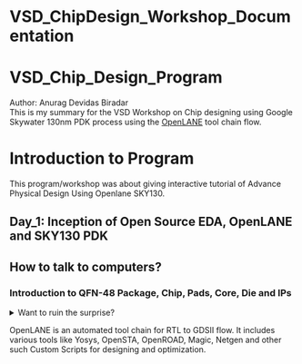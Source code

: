 # VSD_ChipDesign_Workshop_Documentation
<h1>VSD_Chip_Design_Program</h1>
Author: Anurag Devidas Biradar
<br>
This is my summary for the VSD Workshop on Chip designing using Google Skywater 130nm PDK process using the <a href="https://github.com/efabless/openlane2">OpenLANE</a> tool chain flow.
<h1>Introduction to Program</h1>
This program/workshop was about giving interactive tutorial of Advance Physical Design Using Openlane SKY130.
<h2>Day_1: Inception of Open Source EDA, OpenLANE and SKY130 PDK</h2>
<h2>How to talk to computers?</h2>
<h3>Introduction to QFN-48 Package, Chip, Pads, Core, Die and IPs</h3>

<details>
<summary>Want to ruin the surprise?</summary>
<br>
Well, you asked for it!
</details>

OpenLANE is an automated tool chain for RTL to GDSII flow. 
It includes various tools like Yosys, OpenSTA, OpenROAD, Magic, Netgen and other such Custom Scripts for designing and optimization.

